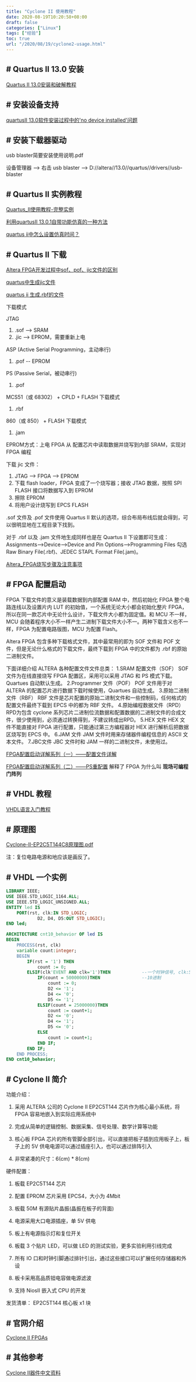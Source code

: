 ```yaml
---
title: "Cyclone II 使用教程"
date: 2020-08-19T10:20:58+08:00
draft: false
categories: ["Linux"]
tags: ["经验"]
toc: true
url: "/2020/08/19/cyclone2-usage.html"
---
```


## # Quartus II 13.0 安装

[Quartus II 13.0安装和破解教程](https://blog.csdn.net/dyq1995/article/details/86023556)



## # 安装设备支持

[quartusII 13.0软件安装过程中的'no device installed'问题](https://blog.csdn.net/wzz110011/article/details/78937726)



## # 安装下载器驱动

usb blaster简要安装使用说明.pdf

设备管理器 --> 右击 usb blaster --> D://altera//13.0//quartus//drivers//usb-blaster



## # Quartus II 实例教程

[Quartus_II使用教程-完整实例](https://wenku.baidu.com/view/c5310022b7360b4c2f3f6407.html)

[利用quartusII 13.0.1自带功能仿真的一种方法](https://jingyan.baidu.com/article/b2c186c810d8a4c46ef6ffb0.html)

[quartus ii中怎么设置仿真时间？](https://zhidao.baidu.com/question/503355979.html)



## # Quartus II 下载

[Altera FPGA开发过程中sof、pof、jic文件的区别](https://blog.csdn.net/tq384998430/article/details/84951569)

[quartus中生成jic文件](https://www.cnblogs.com/lemonblog/p/5363423.html)

[quartus ii 生成.rbf的文件](https://www.pianshen.com/article/24721535460/)

下载模式

JTAG 

1. .sof --> SRAM
2. .jic --> EPROM，需要重新上电

ASP (Active Serial Programming，主动串行)

1. .pof -- EPROM

PS (Passive Serial，被动串行)

1. .pof

MCS51（或 68302） + CPLD + FLASH 下载模式

1. .rbf

860（或 850） + FLASH 下载模式

1. .jam



EPROM方式：上电 FPGA 从 配置芯片中读取数据并烧写到内部 SRAM，实现对 FPGA 编程

下载 jic 文件：

1. JTAG --> FPGA --> EPROM
2. 下载 flash loader，FPGA 变成了一个烧写器；接收 JTAG 数据，按照 SPI FLASH 接口将数据写入到 EPROM
3. 擦除 EPROM
4. 将用户设计烧写到 EPCS FLASH



.sof 文件及 .pof 文件使用 Quartus II 默认的选项，综合布局布线后就会得到，可以很明显地在工程目录下找到。

对于 .rbf 以及 .jam 文件地生成同样也是在 Quartus II 下设置即可生成：Assignments-->Device-->Device and Pin Options-->Programming Files 勾选 Raw Binary File(.rbf)、JEDEC STAPL Format File(.jam)。

[Altera_FPGA烧写步骤及注意事项](http://www.docin.com/p-685789842.html)

## # FPGA 配置启动

FPGA 下载文件的意义是装载数据到内部配置 RAM 中，然后初始化 FPGA 整个电路连线以及设置片内 LUT 的初始值，一个系统无论大小都会初始化整片 FPGA，所以在同一款芯片中无论什么设计，下载文件大小都为固定值。和 MCU 不一样，MCU 会随着程序大小不一样产生二进制下载文件大小不一。两种下载含义也不一样，FPGA 为配置电路版图，MCU 为配置 Flash。

Altera FPGA 包含多种下载格式文件，其中最常用的即为 SOF 文件和 POF 文件，但是无论什么格式的下载文件，最终下载到 FPGA 中的文件都为 .rbf 的原始二进制文件。

下面详细介绍 ALTERA 各种配置文件文件总类：
1.SRAM 配置文件（SOF）
	SOF 文件为在线直接烧写 FPGA 配置区，采用可以采用 JTAG 和 PS 模式下载。Quartues 自动默认生成。
2.Programmer 文件（POF）
	POF 文件用于对 ALTERA 的配置芯片进行数据下载时候使用，Quartues 自动生成。
3.原始二进制文件（RBF）
	RBF 文件是芯片配置的原始二进制文件和一些控制码，任何格式的配置文件最终下载到 EPCS 中的都为 RBF 文件。
4.原始编程数据文件（RPD）
	RPD为包含 cyclone 系列芯片二进制位流数据和配置数据的二进制文件的合成文件，很少使用到，必须通过转换得到，不建议转成出RPD。
5.HEX 文件
	HEX 文件不能直接对 FPGA 进行配置，只能通过第三方编程器对 HEX 进行解析后把数据区烧写到 EPCS 中。
6.JAM 文件
	JAM 文件时用来存储器件编程信息的 ASCII 文本文件。
7.JBC文件
	JBC 文件时和 JAM 一样的二进制文件，未使用过。

[FPGA配置启动详解系列（一）——配置文件详解](https://www.cnblogs.com/linjie-swust/archive/2012/04/24/2468166.html)

[FPGA配置启动详解系列（二）——PS重配置](https://www.cnblogs.com/linjie-swust/archive/2012/04/26/2470286.html) 解释了 FPGA 为什么叫 **现场可编程门阵列**

## # VHDL 教程

[VHDL语言入门教程](https://wenku.baidu.com/view/61623db85122aaea998fcc22bcd126fff6055d67.html)



## # 原理图

 [Cyclone-II-EP2C5T144C8原理图.pdf](/images/Cyclone-II-EP2C5T144C8原理图.pdf) 

注：复位电路电源和地应该是画反了。



## # VHDL 一个实例

```vhdl
LIBRARY IEEE;
USE IEEE.STD_LOGIC_1164.ALL;
USE IEEE.STD_LOGIC_UNSIGNED.ALL;
ENTITY led IS
	PORT(rst, clk:IN STD_LOGIC;
			D2, D4, D5:OUT STD_LOGIC);
END led;

ARCHITECTURE cnt10_behavior OF led IS
BEGIN
	PROCESS(rst, clk)
	variable count:integer;
	BEGIN
		IF(rst = '1') THEN
			count := 0;
		ELSIF(clk'EVENT AND clk='1')THEN			--一个时钟信号, clk:50MHz
			IF(count = 50000000)THEN				--10进制
				count := 0;
				D2 <= '1';
				D4 <= '0';
				D5 <= '1';
			ELSIF(count = 25000000)THEN
				count := count+1;
				D2 <= '0';
				D4 <= '1';
				D5 <= '0';
			ELSE
				count := count+1;
			END IF;
		END IF;
	END PROCESS;
END cnt10_behavior;
```



## # Cyclone II 简介

功能介绍：

1. 采用 ALTERA 公司的 Cyclone II EP2C5T144 芯片作为核心最小系统，将 FPGA 容易地嵌入到实际应用系统中

2. 完成从简单的逻辑控制、数据采集、信号处理、数学计算等功能

3. 核心板 FPGA 芯片的所有管脚全部引出，可以直接把板子插到应用板子上，板子上的 5V 供电电源可以通过插座引入，也可以通过排阵引入

4. 非常紧凑的尺寸：6(cm)  *  8(cm)

硬件配置：

1. 板载 EP2C5T144 芯片

2. 配置 EPROM 芯片采用 EPCS4，大小为 4Mbit

3. 板载 50M 有源贴片晶振(晶振在板子的背面)

4. 电源采用大口电源插座，单 5V 供电

5. 板上有电源指示灯和复位开关

6. 板载 3 个贴片 LED，可以做 LED 的测试实验，更多实验利用引线完成

7. 所有 IO 口和时钟引脚通过排针引出，通过这些接口可以扩展任何存储器和外设

8. 板卡采用高品质钽电容做电源滤波

9. 支持 NiosII 嵌入式 CPU 的开发

发货清单：
EP2C5T144 核心板 x1 块



## # 官网介绍

[Cyclone II FPGAs](https://www.intel.com/content/www/us/en/programmable/products/fpga/cyclone-series/cyclone-ii/support.html)



## # 其他参考

[Cyclone II器件中文资料](https://wenku.baidu.com/view/04ab062f3169a4517723a3fd.html)